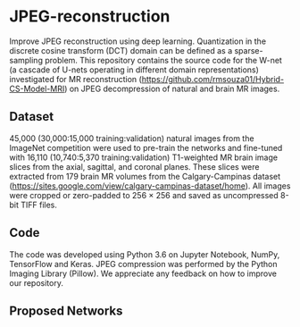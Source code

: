 # JPEG-reconstruction
Improve JPEG reconstruction using deep learning. Quantization in the discrete cosine transform (DCT) domain can be defined as a sparse-sampling problem. This repository contains the source code for the W-net (a cascade of U-nets operating in different domain representations) investigated for MR reconstruction (https://github.com/rmsouza01/Hybrid-CS-Model-MRI) on JPEG decompression of natural and brain MR images. 

## Dataset
45,000 (30,000:15,000 training:validation) natural images from the ImageNet competition were used to pre-train the networks and fine-tuned with 16,110 (10,740:5,370 training:validation) T1-weighted MR brain image slices from the axial, sagittal, and coronal planes. These slices were extracted from 179 brain MR volumes from the Calgary-Campinas dataset (https://sites.google.com/view/calgary-campinas-dataset/home). All images were cropped or zero-padded to 256 $\times$ 256 and saved as uncompressed 8-bit TIFF files.

## Code
The code was developed using Python 3.6 on Jupyter Notebook, NumPy, TensorFlow and Keras. JPEG compression was performed by the Python Imaging Library (Pillow). We appreciate any feedback on how to improve our repository.

## Proposed Networks
